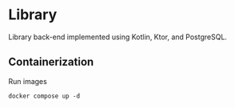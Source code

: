 # Library

Library back-end implemented using Kotlin, Ktor, and PostgreSQL.

## Containerization

Run images

```shell
docker compose up -d
```

